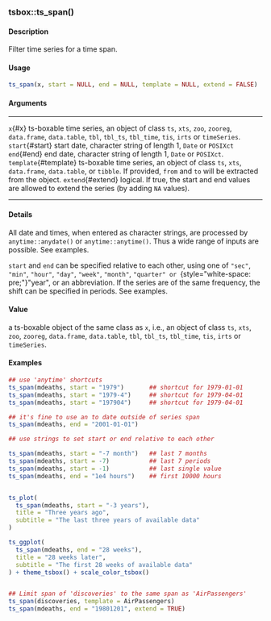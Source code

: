 ### tsbox::ts_span()

#### Description

Filter time series for a time span.

#### Usage

``` R
ts_span(x, start = NULL, end = NULL, template = NULL, extend = FALSE)
```

#### Arguments

  ----------------------- ------------------------------------------------------------------------------------------------------------------------------------------------------------------
  `x`{#x}                 ts-boxable time series, an object of class `ts`, `xts`, `zoo`, `zooreg`, `data.frame`, `data.table`, `tbl`, `tbl_ts`, `tbl_time`, `tis`, `irts` or `timeSeries`.
  `start`{#start}         start date, character string of length 1, `Date` or `POSIXct`
  `end`{#end}             end date, character string of length 1, `Date` or `POSIXct`.
  `template`{#template}   ts-boxable time series, an object of class `ts`, `xts`, `data.frame`, `data.table`, or `tibble`. If provided, `from` and `to` will be extracted from the object.
  `extend`{#extend}       logical. If true, the start and end values are allowed to extend the series (by adding `NA` values).
  ----------------------- ------------------------------------------------------------------------------------------------------------------------------------------------------------------

#### Details

All date and times, when entered as character strings, are processed by
`anytime::anydate()` or `anytime::anytime()`. Thus a wide range of
inputs are possible. See examples.

`start` and `end` can be specified relative to each other, using one of
`"sec"`, `"min"`, `"hour"`, `"day"`, `"week"`, `"month"`,
`⁠"quarter" or ⁠`{style="white-space: pre;"}\"year\", or an abbreviation.
If the series are of the same frequency, the shift can be specified in
periods. See examples.

#### Value

a ts-boxable object of the same class as `x`, i.e., an object of class
`ts`, `xts`, `zoo`, `zooreg`, `data.frame`, `data.table`, `tbl`,
`tbl_ts`, `tbl_time`, `tis`, `irts` or `timeSeries`.

#### Examples

``` R
## use 'anytime' shortcuts
ts_span(mdeaths, start = "1979")       ## shortcut for 1979-01-01
ts_span(mdeaths, start = "1979-4")     ## shortcut for 1979-04-01
ts_span(mdeaths, start = "197904")     ## shortcut for 1979-04-01

## it's fine to use an to date outside of series span
ts_span(mdeaths, end = "2001-01-01")

## use strings to set start or end relative to each other

ts_span(mdeaths, start = "-7 month")   ## last 7 months
ts_span(mdeaths, start = -7)           ## last 7 periods
ts_span(mdeaths, start = -1)           ## last single value
ts_span(mdeaths, end = "1e4 hours")    ## first 10000 hours


ts_plot(
  ts_span(mdeaths, start = "-3 years"),
  title = "Three years ago",
  subtitle = "The last three years of available data"
)

ts_ggplot(
  ts_span(mdeaths, end = "28 weeks"),
  title = "28 weeks later",
  subtitle = "The first 28 weeks of available data"
) + theme_tsbox() + scale_color_tsbox()


## Limit span of 'discoveries' to the same span as 'AirPassengers'
ts_span(discoveries, template = AirPassengers)
ts_span(mdeaths, end = "19801201", extend = TRUE)
```
